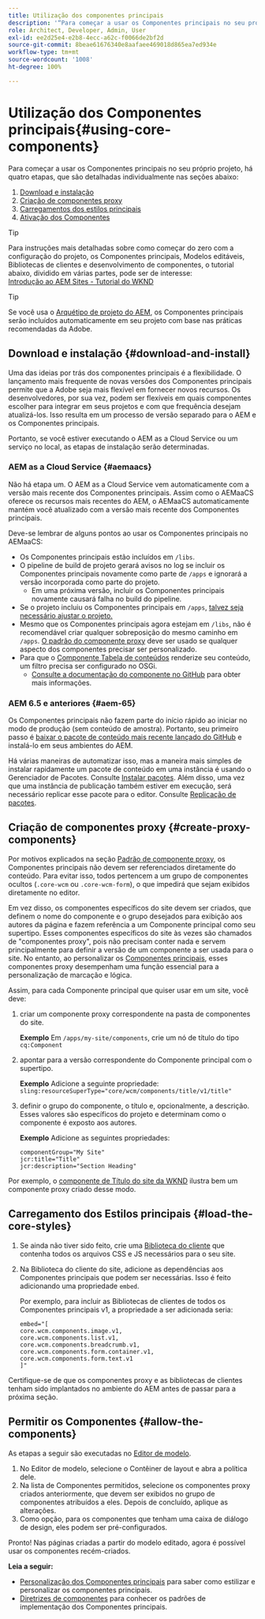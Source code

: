 ```yaml
---
title: Utilização dos componentes principais
description: '“Para começar a usar os Componentes principais no seu próprio projeto, há três etapas a seguir: baixar e instalar, criar componentes proxy, carregar os estilos principais e permitir os componentes em seus modelos.”'
role: Architect, Developer, Admin, User
exl-id: ee2d25e4-e2b8-4ecc-a62c-f0066de2bf2d
source-git-commit: 8beae61676340e8aafaee469018d865ea7ed934e
workflow-type: tm+mt
source-wordcount: '1008'
ht-degree: 100%

---
```


# Utilização dos Componentes principais{#using-core-components}

Para começar a usar os Componentes principais no seu próprio projeto, há quatro etapas, que são detalhadas individualmente nas seções abaixo:

1. [Download e instalação](#download-and-install)
1. [Criação de componentes proxy](#create-proxy-components)
1. [Carregamentos dos estilos principais](#load-the-core-styles)
1. [Ativação dos Componentes](#allow-the-components)

>[!TIP]
>
>Para instruções mais detalhadas sobre como começar do zero com a configuração do projeto, os Componentes principais, Modelos editáveis, Bibliotecas de clientes e desenvolvimento de componentes, o tutorial abaixo, dividido em várias partes, pode ser de interesse:\
>[Introdução ao AEM Sites - Tutorial do WKND](https://experienceleague.adobe.com/docs/experience-manager-learn/getting-started-wknd-tutorial-develop/overview.html?lang=pt-BR)

>[!TIP]
>
>Se você usa o [Arquétipo de projeto do AEM](/help/developing/archetype/overview.md), os Componentes principais serão incluídos automaticamente em seu projeto com base nas práticas recomendadas da Adobe.

## Download e instalação {#download-and-install}

Uma das ideias por trás dos componentes principais é a flexibilidade. O lançamento mais frequente de novas versões dos Componentes principais permite que a Adobe seja mais flexível em fornecer novos recursos. Os desenvolvedores, por sua vez, podem ser flexíveis em quais componentes escolher para integrar em seus projetos e com que frequência desejam atualizá-los. Isso resulta em um processo de versão separado para o AEM e os Componentes principais.

Portanto, se você estiver executando o AEM as a Cloud Service ou um serviço no local, as etapas de instalação serão determinadas.

### AEM as a Cloud Service {#aemaacs}

Não há etapa um. O AEM as a Cloud Service vem automaticamente com a versão mais recente dos Componentes principais. Assim como o AEMaaCS oferece os recursos mais recentes do AEM, o AEMaaCS automaticamente mantém você atualizado com a versão mais recente dos Componentes principais.

Deve-se lembrar de alguns pontos ao usar os Componentes principais no AEMaaCS:

* Os Componentes principais estão incluídos em `/libs`.
* O pipeline de build de projeto gerará avisos no log se incluir os Componentes principais novamente como parte de `/apps` e ignorará a versão incorporada como parte do projeto.
   * Em uma próxima versão, incluir os Componentes principais novamente causará falha no build do pipeline.
* Se o projeto incluiu os Componentes principais em `/apps`, [talvez seja necessário ajustar o projeto.](/help/developing/overview.md#via-aemaacs)
* Mesmo que os Componentes principais agora estejam em `/libs`, não é recomendável criar qualquer sobreposição do mesmo caminho em `/apps`. [O padrão do componente proxy](/help/developing/guidelines.md#proxy-component-pattern) deve ser usado se qualquer aspecto dos componentes precisar ser personalizado.
* Para que o [Componente Tabela de conteúdos](/help/components/tableofcontents.md) renderize seu conteúdo, um filtro precisa ser configurado no OSGi.
   * [Consulte a documentação do componente no GitHub](https://adobe.com/go/aem_cmp_tech_tableofcontents_v1) para obter mais informações.

### AEM 6.5 e anteriores {#aem-65}

Os Componentes principais não fazem parte do início rápido ao iniciar no modo de produção (sem conteúdo de amostra). Portanto, seu primeiro passo é [baixar o pacote de conteúdo mais recente lançado do GitHub](https://github.com/adobe/aem-core-wcm-components/releases/latest) e instalá-lo em seus ambientes do AEM.

Há várias maneiras de automatizar isso, mas a maneira mais simples de instalar rapidamente um pacote de conteúdo em uma instância é usando o Gerenciador de Pacotes. Consulte [Instalar pacotes](https://experienceleague.adobe.com/docs/experience-manager-65/administering/contentmanagement/package-manager.html?lang=pt-BR#installing-packages). Além disso, uma vez que uma instância de publicação também estiver em execução, será necessário replicar esse pacote para o editor. Consulte [Replicação de pacotes](https://experienceleague.adobe.com/docs/experience-manager-65/administering/contentmanagement/package-manager.html?lang=pt-BR#replicating-packages).

## Criação de componentes proxy {#create-proxy-components}

Por motivos explicados na seção [Padrão de componente proxy](/help/developing/guidelines.md#proxy-component-pattern), os Componentes principais não devem ser referenciados diretamente do conteúdo. Para evitar isso, todos pertencem a um grupo de componentes ocultos (`.core-wcm` ou `.core-wcm-form`), o que impedirá que sejam exibidos diretamente no editor.

Em vez disso, os componentes específicos do site devem ser criados, que definem o nome do componente e o grupo desejados para exibição aos autores da página e fazem referência a um Componente principal como seu supertipo. Esses componentes específicos do site às vezes são chamados de &quot;componentes proxy&quot;, pois não precisam conter nada e servem principalmente para definir a versão de um componente a ser usada para o site. No entanto, ao personalizar os [Componentes principais](/help/developing/customizing.md), esses componentes proxy desempenham uma função essencial para a personalização de marcação e lógica.

Assim, para cada Componente principal que quiser usar em um site, você deve:

1. criar um componente proxy correspondente na pasta de componentes do site.

   **Exemplo**
Em `/apps/my-site/components`, crie um nó de título do tipo `cq:Component`

1. apontar para a versão correspondente do Componente principal com o supertipo.

   **Exemplo**
Adicione a seguinte propriedade:\
   `sling:resourceSuperType="core/wcm/components/title/v1/title"`

1. definir o grupo do componente, o título e, opcionalmente, a descrição. Esses valores são específicos do projeto e determinam como o componente é exposto aos autores.

   **Exemplo**
Adicione as seguintes propriedades:

   ```shell
   componentGroup="My Site"
   jcr:title="Title"  
   jcr:description="Section Heading"
   ```

Por exemplo, o [componente de Título do site da WKND](https://github.com/adobe/aem-guides-wknd/blob/master/ui.apps/src/main/content/jcr_root/apps/wknd/components/title/.content.xml) ilustra bem um componente proxy criado desse modo.

## Carregamento dos Estilos principais {#load-the-core-styles}

1. Se ainda não tiver sido feito, crie uma [Biblioteca do cliente](https://experienceleague.adobe.com/docs/experience-manager-cloud-service/implementing/developing/full-stack/clientlibs.html?lang=pt-BR) que contenha todos os arquivos CSS e JS necessários para o seu site.
1. Na Biblioteca do cliente do site, adicione as dependências aos Componentes principais que podem ser necessárias. Isso é feito adicionando uma propriedade `embed`.

   Por exemplo, para incluir as Bibliotecas de clientes de todos os Componentes principais v1, a propriedade a ser adicionada seria:

   ```shell
   embed="[  
   core.wcm.components.image.v1,  
   core.wcm.components.list.v1,  
   core.wcm.components.breadcrumb.v1,  
   core.wcm.components.form.container.v1,  
   core.wcm.components.form.text.v1  
   ]"
   ```

Certifique-se de que os componentes proxy e as bibliotecas de clientes tenham sido implantados no ambiente do AEM antes de passar para a próxima seção.

## Permitir os Componentes {#allow-the-components}

As etapas a seguir são executadas no [Editor de modelo](https://experienceleague.adobe.com/docs/experience-manager-cloud-service/sites/authoring/features/templates.html?lang=pt-BR).

1. No Editor de modelo, selecione o Contêiner de layout e abra a política dele.
1. Na lista de Componentes permitidos, selecione os componentes proxy criados anteriormente, que devem ser exibidos no grupo de componentes atribuídos a eles. Depois de concluído, aplique as alterações.
1. Como opção, para os componentes que tenham uma caixa de diálogo de design, eles podem ser pré-configurados.

Pronto! Nas páginas criadas a partir do modelo editado, agora é possível usar os componentes recém-criados.

**Leia a seguir:**

* [Personalização dos Componentes principais](/help/developing/customizing.md) para saber como estilizar e personalizar os componentes principais.
* [Diretrizes de componentes](/help/developing/guidelines.md) para conhecer os padrões de implementação dos Componentes principais.
